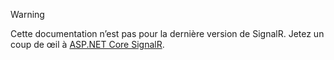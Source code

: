 > [!WARNING]
> Cette documentation n’est pas pour la dernière version de SignalR. Jetez un coup de œil à [ASP.NET Core SignalR](/aspnet/core/signalr/introduction).
